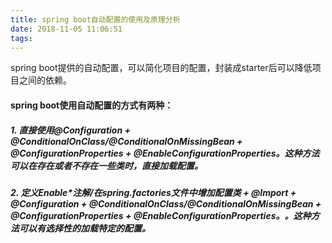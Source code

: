 ```yaml
---
title: spring boot自动配置的使用及原理分析
date: 2018-11-05 11:06:51
tags:
---
```


spring boot提供的自动配置，可以简化项目的配置，封装成starter后可以降低项目之间的依赖。

#### spring boot使用自动配置的方式有两种：
##### 1. 直接使用@Configuration + @ConditionalOnClass/@ConditionalOnMissingBean + @ConfigurationProperties + @EnableConfigurationProperties。这种方法可以在存在或者不存在一些类时，直接加载配置。

##### 2. 定义Enable*注解/在spring.factories文件中增加配置类 + @Import + @Configuration + @ConditionalOnClass/@ConditionalOnMissingBean + @ConfigurationProperties + @EnableConfigurationProperties。。这种方法可以有选择性的加载特定的配置。

<!-- more -->

